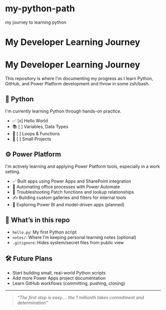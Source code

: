 # my-python-path
my journey to learning python
# My Developer Learning Journey

# My Developer Learning Journey

This repository is where I'm documenting my progress as I learn Python, GitHub, and Power Platform development and throw in some zsh/bash.

## 🐍 Python

I'm currently learning Python through hands-on practice.

- ✅ [x] Hello World
- 📚 [ ] Variables, Data Types
- 🔁 [ ] Loops & Functions
- 🧪 [ ] Small Projects

## ⚙️ Power Platform

I'm actively learning and applying Power Platform tools, especially in a work setting.

- ✅ Built apps using Power Apps and SharePoint integration
- 🔁 Automating office processes with Power Automate
- 🧩 Troubleshooting Patch functions and lookup relationships
- ✍️ Building custom galleries and filters for internal tools
- 🚧 Exploring Power BI and model-driven apps (planned)

## 📁 What’s in this repo

- `hello.py`: My first Python script
- `notes/`: Where I’m keeping personal learning notes (optional)
- `.gitignore`: Hides system/secret files from public view

## 🛠️ Future Plans

- Start building small, real-world Python scripts
- Add more Power Apps project documentation
- Learn GitHub workflows (committing, pushing, cloning)

---

> *“The first step is easy.... the 1 millionth takes commitment and determination”*

